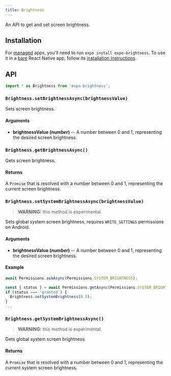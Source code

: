 ```yaml
---
title: Brightness
---
```


An API to get and set screen brightness.

## Installation

For [managed](../../introduction/managed-vs-bare/#managed-workflow) apps, you'll need to run `expo install expo-brightness`. To use it in a [bare](../../introduction/managed-vs-bare/#bare-workflow) React Native app, follow its [installation instructions](https://github.com/expo/expo/tree/master/packages/expo-brightness).

## API

```js
import * as Brightness from 'expo-brightness';
```

### `Brightness.setBrightnessAsync(brightnessValue)`

Sets screen brightness.

#### Arguments

- **brightnessValue (_number_)** -- A number between 0 and 1, representing the desired screen brightness.

### `Brightness.getBrightnessAsync()`

Gets screen brightness.

#### Returns

A `Promise` that is resolved with a number between 0 and 1, representing the current screen brightness.

### `Brightness.setSystemBrightnessAsync(brightnessValue)`

> **WARNING:** this method is experimental.

Sets global system screen brightness, requires `WRITE_SETTINGS` permissions on Android.

#### Arguments

- **brightnessValue (_number_)** -- A number between 0 and 1, representing the desired screen brightness.

#### Example

```javascript
await Permissions.askAsync(Permissions.SYSTEM_BRIGHTNESS);

const { status } = await Permissions.getAsync(Permissions.SYSTEM_BRIGHTNESS);
if (status === 'granted') {
  Brightness.setSystemBrightness(0.5);
}
...
```

### `Brightness.getSystemBrightnessAsync()`

> **WARNING:** this method is experimental.

Gets global system screen brightness.

#### Returns

A `Promise` that is resolved with a number between 0 and 1, representing the current system screen brightness.
